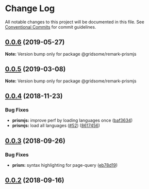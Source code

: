 # Change Log

All notable changes to this project will be documented in this file.
See [Conventional Commits](https://conventionalcommits.org) for commit guidelines.

## [0.0.6](https://github.com/gridsome/gridsome/tree/master/packages/remark-prismjs/compare/@gridsome/remark-prismjs@0.0.5...@gridsome/remark-prismjs@0.0.6) (2019-05-27)

**Note:** Version bump only for package @gridsome/remark-prismjs





## [0.0.5](https://github.com/gridsome/gridsome/tree/master/packages/remark-prismjs/compare/@gridsome/remark-prismjs@0.0.4...@gridsome/remark-prismjs@0.0.5) (2019-03-08)

**Note:** Version bump only for package @gridsome/remark-prismjs







<a name="0.0.4"></a>
## [0.0.4](https://github.com/gridsome/gridsome/compare/@gridsome/remark-prismjs@0.0.3...@gridsome/remark-prismjs@0.0.4) (2018-11-23)


### Bug Fixes

* **prismjs:** improve perf by loading languages once ([baf3634](https://github.com/gridsome/gridsome/commit/baf3634))
* **prismjs:** load all languages ([#52](https://github.com/gridsome/gridsome/issues/52)) ([8617456](https://github.com/gridsome/gridsome/commit/8617456))


<a name="0.0.3"></a>
## [0.0.3](https://github.com/gridsome/gridsome/compare/142896c2454016dc989a7872faffec7263fc658c...@gridsome/remark-prismjs@0.0.3) (2018-09-26)


### Bug Fixes

* **prism:** syntax highlighting for page-query ([eb78d19](https://github.com/gridsome/gridsome/commit/eb78d19))



<a name="0.0.2"></a>
## [0.0.2](https://github.com/gridsome/gridsome/compare/142896c2454016dc989a7872faffec7263fc658c...@gridsome/remark-prismjs@0.0.3) (2018-09-16)
